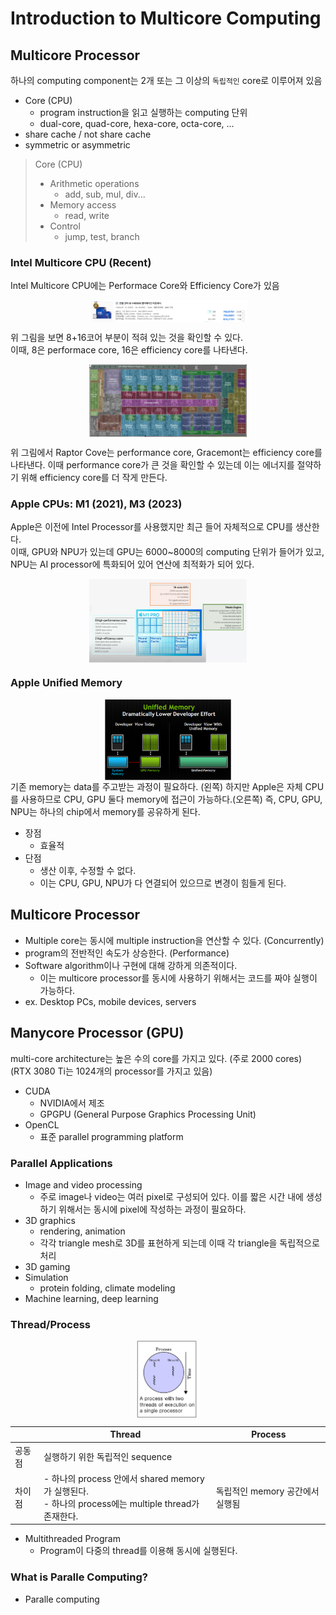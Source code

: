 # Introduction to Multicore Computing

## Multicore Processor
하나의 computing component는 2개 또는 그 이상의 `독립적인` core로 이루어져 있음
- Core (CPU)
    - program instruction을 읽고 실행하는 computing 단위
    - dual-core, quad-core, hexa-core, octa-core, ...
- share cache / not share cache
- symmetric or asymmetric
> Core (CPU)
> - Arithmetic operations
>   - add, sub, mul, div...
> - Memory access
>   - read, write
> - Control
>   - jump, test, branch

### Intel Multicore CPU (Recent)
Intel Multicore CPU에는 Performace Core와 Efficiency Core가 있음

<img src="/db/cs/img/2-1-1.png" style="width: 50%; display: block; margin: auto;"/>

위 그림을 보면 8+16코어 부분이 적혀 있는 것을 확인할 수 있다.  
이때, 8은 performace core, 16은 efficiency core를 나타낸다.

<img src="/db/cs/img/2-1-2.png" style="width: 50%; display: block; margin: auto;"/>

위 그림에서 Raptor Cove는 performance core, Gracemont는 efficiency core를 나타낸다. 이때 performance core가 큰 것을 확인할 수 있는데 이는 에너지를 절약하기 위해 efficiency core를 더 작게 만든다.

### Apple CPUs: M1 (2021), M3 (2023)
Apple은 이전에 Intel Processor를 사용했지만 최근 들어 자체적으로 CPU를 생산한다.  
이때, GPU와 NPU가 있는데 GPU는 6000~8000의 computing 단위가 들어가 있고, NPU는 AI processor에 특화되어 있어 연산에 최적화가 되어 있다.

<img src="/db/cs/img/2-1-3.png" style="width: 50%; display: block; margin: auto;"/>

### Apple Unified Memory
<img src="/db/cs/img/2-1-4.png" style="width: 40%; display: block; margin: auto;"/>
기존 memory는 data를 주고받는 과정이 필요하다. (왼쪽) 하지만 Apple은 자체 CPU를 사용하므로 CPU, GPU 둘다 memory에 접근이 가능하다.(오른쪽) 즉, CPU, GPU, NPU는 하나의 chip에서 memory를 공유하게 된다.

- 장점
    - 효율적
- 단점
    - 생산 이후, 수정할 수 없다.
    - 이는 CPU, GPU, NPU가 다 연결되어 있으므로 변경이 힘들게 된다.

## Multicore Processor
- Multiple core는 동시에 multiple instruction을 연산할 수 있다. (Concurrently)
- program의 전반적인 속도가 상승한다. (Performance)
- Software algorithm이나 구현에 대해 강하게 의존적이다.
    - 이는 multicore processor를 동시에 사용하기 위해서는 코드를 짜야 실행이 가능하다.
- ex. Desktop PCs, mobile devices, servers

## Manycore Processor (GPU)
multi-core architecture는 높은 수의 core를 가지고 있다. (주로 2000 cores)  
(RTX 3080 Ti는 1024개의 processor를 가지고 있음)

- CUDA
    - NVIDIA에서 제조
    - GPGPU (General Purpose Graphics Processing Unit)
- OpenCL
    - 표준 parallel programming platform

### Parallel Applications
- Image and video processing
    - 주로 image나 video는 여러 pixel로 구성되어 있다. 이를 짧은 시간 내에 생성하기 위해서는 동시에 pixel에 작성하는 과정이 필요하다.
- 3D graphics
    - rendering, animation
    - 각각 triangle mesh로 3D를 표현하게 되는데 이때 각 triangle을 독립적으로 처리
- 3D gaming
- Simulation
    - protein folding, climate modeling
- Machine learning, deep learning

### Thread/Process
<img src="/db/cs/img/2-1-5.png" style="width: 20%; display: block; margin: auto;"/>

||Thread|Process|
|-|-|-|
|공동점|실행하기 위한 독립적인 sequence|
|차이점|- 하나의 process 안에서 shared memory가 실행된다. <br>- 하나의 process에는 multiple thread가 존재한다. | 독립적인 memory 공간에서 실행됨 |

- Multithreaded Program
    - Program이 다중의 thread를 이용해 동시에 실행된다.

### What is Paralle Computing?
- Paralle computing

